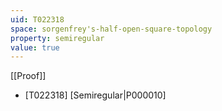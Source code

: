 ```yaml
---
uid: T022318
space: sorgenfrey's-half-open-square-topology
property: semiregular
value: true
---
```

[[Proof]]

* [T022318] [Semiregular|P000010]

